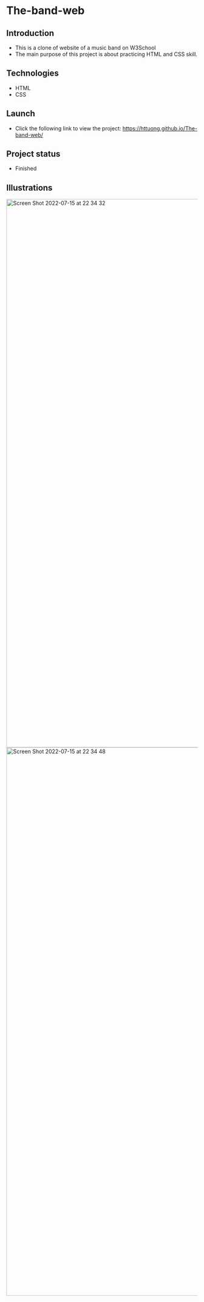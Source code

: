 # The-band-web

## Introduction 
- This is a clone of website of a music band on W3School
- The main purpose of this project is about practicing HTML and CSS skill.


## Technologies
- HTML
- CSS


## Launch
- Click the following link to view the project: https://httuong.github.io/The-band-web/


## Project status
- Finished



## Illustrations
<img width="1440" alt="Screen Shot 2022-07-15 at 22 34 32" src="https://user-images.githubusercontent.com/89579792/179298333-4a5962c0-2dd0-4147-ab46-ca830d077297.png">
<img width="1440" alt="Screen Shot 2022-07-15 at 22 34 48" src="https://user-images.githubusercontent.com/89579792/179298366-9348c011-2839-4eb6-aa37-3df77abecd79.png">
